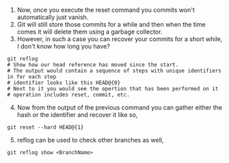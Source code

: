 1. Now, once you execute the reset command you commits won't automatically just vanish.
2. Git will still store those commits for a while and then when the time comes it will delete them using a garbage collector.
3. However, in such a case you can recover your commits for a short while, I don't know how long you have?
``` shell
git reflog
# Show how our head reference has moved since the start.
# The output would contain a sequence of steps with unique identifiers in for each step
# identifier looks like this HEAD@{0}
# Next to it you would see the opertion that has been performed on it
# operation includes reset, commit, etc.
```
4. Now from the output of the previous command you can gather either the hash or the identifier and recover it like so,
``` shell
git reset --hard HEAD@{1}
```
5. reflog can be used to check other branches as well,
``` shell
git reflog show <BranchName>
```